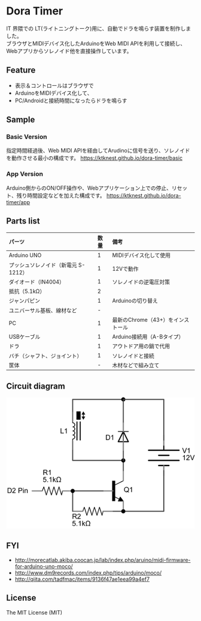 # Dora Timer

IT 界隈での LT(ライトニングトーク)用に、自動でドラを鳴らす装置を制作しました。  
ブラウザとMIDIデバイス化したArduinoをWeb MIDI APIを利用して接続し、Webアプリからソレノイド他を直接操作しています。

## Feature
- 表示＆コントロールはブラウザで
- ArduinoをMIDIデバイス化して、
- PC/Androidと接続時間になったらドラを鳴らす

## Sample
### Basic Version
指定時間経過後、Web MIDI APIを経由してArudinoに信号を送り、ソレノイドを動作させる最小の構成です。
https://ktknest.github.io/dora-timer/basic

### App Version
Arduino側からのON/OFF操作や、Webアプリケーション上での停止、リセット、残り時間設定などを加えた構成です。
https://ktknest.github.io/dora-timer/app

## Parts list

|パーツ|数量|備考|
|:--|:--|:--|
|Arduino UNO|1|MIDIデバイス化して使用|
|プッシュソレノイド（新電元 S-1212）|1|12Vで動作|
|ダイオード（IN4004）|1|ソレノイドの逆電圧対策|
|抵抗（5.1kΩ）|2|
|ジャンパピン|1|Arduinoの切り替え|
|ユニバーサル基板、線材など|-||
|PC|1|最新のChrome（43+）をインストール|
|USBケーブル|1|Arduino接続用（A-Bタイプ）|
|ドラ|1|アウトドア用の鍋で代用|
|バチ（シャフト、ジョイント）|1|ソレノイドと接続|
|筐体|-|木材などで組み立て|

## Circuit diagram

![Circuit diagram](circuit-diagram.png)

## FYI
- http://morecatlab.akiba.coocan.jp/lab/index.php/aruino/midi-firmware-for-arduino-uno-moco/
- http://www.dm9records.com/index.php/tips/arduino/moco/
- http://qiita.com/tadfmac/items/9136f47ae1eea99a4ef7

## License
The MIT License (MIT)
